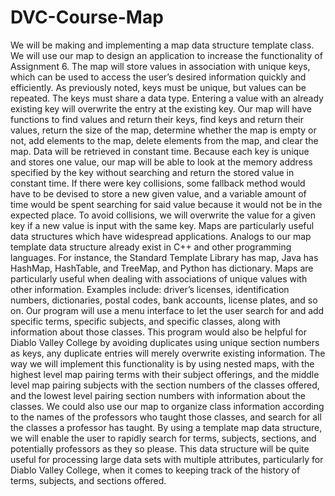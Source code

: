# DVC-Course-Map
We will be making and implementing a map data structure template class. We will use our map to design an application to increase the functionality of Assignment 6. The map will store values in association with unique keys, which can be used to access the user’s desired information quickly and efficiently. As previously noted, keys must be unique, but values can be repeated. The keys must share a data type. Entering a value with an already existing key will overwrite the entry at the existing key. Our map will have functions to find values and return their keys, find keys and return their values, return the size of the map, determine whether the map is empty or not, add elements to the map, delete elements from the map, and clear the map.
Data will be retrieved in constant time. Because each key is unique and stores one value, our map will be able to look at the memory address specified by the key without searching and return the stored value in constant time. If there were key collisions, some fallback method would have to be devised to store a new given value, and a variable amount of time would be spent searching for said value because it would not be in the expected place. To avoid collisions, we will overwrite the value for a given key if a new value is input with the same key.
Maps are particularly useful data structures which have widespread applications. Analogs to our map template data structure already exist in C++ and other programming languages. For instance, the Standard Template Library has map, Java has HashMap, HashTable, and TreeMap, and Python has dictionary. Maps are particularly useful when dealing with associations of unique values with other information. Examples include: driver’s licenses, identification numbers, dictionaries, postal codes, bank accounts, license plates, and so on. 
Our program will use a menu interface to let the user search for and add specific terms, specific subjects, and specific classes, along with information about those classes. This program would also be helpful for Diablo Valley College by avoiding duplicates using unique section numbers as keys, any duplicate entries will merely overwrite existing information. The way we will implement this functionality is by using nested maps, with the highest level map pairing terms with their subject offerings, and the middle level map pairing subjects with the section numbers of the classes offered, and the lowest level pairing section numbers with information about the classes. We could also use our map to organize class information according to the names of the professors who taught those classes, and search for all the classes a professor has taught.
By using a template map data structure, we will enable the user to rapidly search for terms, subjects, sections, and potentially professors as they so please. This data structure will be quite useful for processing large data sets with multiple attributes, particularly for Diablo Valley College, when it comes to keeping track of the history of terms, subjects, and sections offered.

